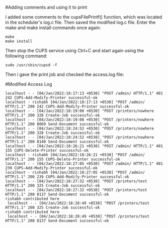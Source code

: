 #Adding comments and using it to print

I added some comments to the cupsFilePrintf() function, which was located in the scheduler's log.c file. Then saved the modified log.c file. Enter the make and make install commands once again:
```
make
make install
```

Then stop the CUPS service using Ctrl+C and start again using the following command:
```
sudo /usr/sbin/cupsd -f
```

Then i gave the print job and checked the access.log file:

#Modified Access Log
```
localhost - - [04/Jan/2022:18:17:13 +0530] "POST /admin/ HTTP/1.1" 401 242 CUPS-Add-Modify-Printer successful-ok
localhost - rishabh [04/Jan/2022:18:17:13 +0530] "POST /admin/ HTTP/1.1" 200 242 CUPS-Add-Modify-Printer successful-ok
localhost - - [04/Jan/2022:18:19:08 +0530] "POST /printers/nowhere HTTP/1.1" 200 328 Create-Job successful-ok
localhost - - [04/Jan/2022:18:19:08 +0530] "POST /printers/nowhere HTTP/1.1" 200 8069 Send-Document successful-ok
localhost - - [04/Jan/2022:18:24:52 +0530] "POST /printers/nowhere HTTP/1.1" 200 328 Create-Job successful-ok
localhost - - [04/Jan/2022:18:24:52 +0530] "POST /printers/nowhere HTTP/1.1" 200 8140 Send-Document successful-ok
localhost - - [04/Jan/2022:18:26:21 +0530] "POST /admin/ HTTP/1.1" 401 155 CUPS-Delete-Printer successful-ok
localhost - rishabh [04/Jan/2022:18:26:21 +0530] "POST /admin/ HTTP/1.1" 200 155 CUPS-Delete-Printer successful-ok
localhost - - [04/Jan/2022:18:27:05 +0530] "POST /admin/ HTTP/1.1" 401 239 CUPS-Add-Modify-Printer successful-ok
localhost - rishabh [04/Jan/2022:18:27:05 +0530] "POST /admin/ HTTP/1.1" 200 239 CUPS-Add-Modify-Printer successful-ok
localhost - - [04/Jan/2022:18:27:32 +0530] "POST /printers/test HTTP/1.1" 200 325 Create-Job successful-ok
localhost - - [04/Jan/2022:18:27:32 +0530] "POST /printers/test HTTP/1.1" 200 8137 Send-Document successful-ok
rishabh contributed here  
 localhost - - [04/Jan/2022:18:28:49 +0530] "POST /printers/test HTTP/1.1" 200 325 Create-Job successful-ok
rishabh contributed here  
 localhost - - [04/Jan/2022:18:28:49 +0530] "POST /printers/test HTTP/1.1" 200 8137 Send-Document successful-ok
```